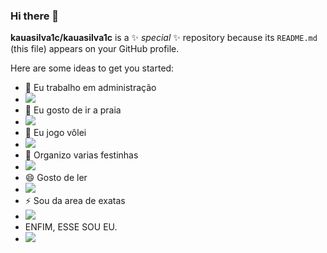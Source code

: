 ### Hi there 👋


**kauasilva1c/kauasilva1c** is a ✨ _special_ ✨ repository because its `README.md` (this file) appears on your GitHub profile.

Here are some ideas to get you started:

- 🔭 Eu trabalho em administração
- ![](https://media.giphy.com/media/Z8l3ewj1wXavQPx5IW/giphy.gif)
- 🌱 Eu gosto de ir a praia
- ![](https://media.giphy.com/media/3o85xJWqnjH1Xu5rmE/giphy.gif)
- 👯 Eu jogo vôlei
- ![](https://media.giphy.com/media/3oEduIyl6xq3JMBdjW/giphy.gif)
- 🤔 Organizo varias festinhas
- ![](https://media.giphy.com/media/blSTtZehjAZ8I/giphy.gif)
- 😄 Gosto de ler
- ![](https://media.giphy.com/media/0e7LM48uKwzmF7YUbs/giphy.gif)
- ⚡ Sou da area de exatas
- ![](https://media.giphy.com/media/WRQBXSCnEFJIuxktnw/giphy.gif)
- ENFIM, ESSE SOU EU.
- ![](https://media.giphy.com/media/KYi0DeomhaBx35HnQn/giphy.gif)

